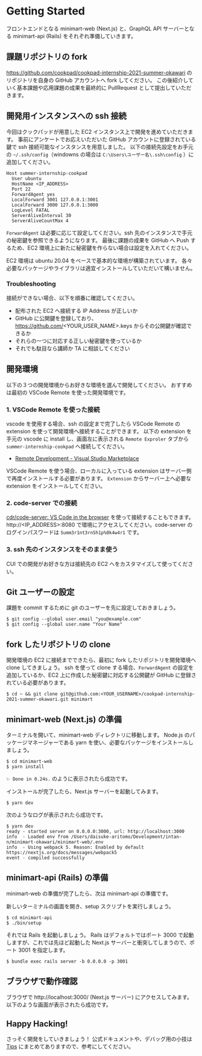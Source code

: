 # Getting Started

フロントエンドとなる minimart-web (Next.js) と、GraphQL API サーバーとなる minimart-api (Rails) をそれぞれ準備していきます。

## 課題リポジトリの fork

https://github.com/cookpad/cookpad-internship-2021-summer-okawari のリポジトリを自身の GitHub アカウントへ fork してください。
この後紹介していく基本課題や応用課題の成果を最終的に PullRequest として提出していただきます。

## 開発用インスタンスへの ssh 接続

今回はクックパッドが用意した EC2 インスタンス上で開発を進めていただきます。
事前にアンケートでお応えいただいた GitHub アカウントに登録されている鍵で ssh 接続可能なインスタンスを用意しました。
以下の接続先設定をお手元の `~/.ssh/config`（windowns の場合は `C:\Users\ユーザー名\.ssh\config` ）に追加してください。

```
Host summer-internship-cookpad
  User ubuntu
  HostName <IP_ADDRESS>
  Port 22
  ForwardAgent yes
  LocalForward 3001 127.0.0.1:3001
  LocalForward 3000 127.0.0.1:3000
  LogLevel FATAL
  ServerAliveInterval 30
  ServerAliveCountMax 4
```

`ForwardAgent` は必要に応じて設定してください。ssh 先のインスタンスで手元の秘密鍵を参照できるようになります。
最後に課題の成果を GitHub へ Push するため、EC2 環境上に新たに秘密鍵を作らない場合は設定を入れてください。

EC2 環境は ubuntu 20.04 をベースで基本的な環境が構築されています。
各々必要なパッケージやライブラリは適宜インストールしていただいて構いません。

### Troubleshooting

接続ができない場合、以下を順番に確認してください。

- 配布された EC2 へ接続する IP Address が正しいか
- GitHub に公開鍵を登録しており、 https://github.com/<YOUR_USER_NAME>.keys からその公開鍵が確認できるか
- それらの一つに対応する正しい秘密鍵を使っているか
- それでも駄目なら講師か TA に相談してください

## 開発環境

以下の３つの開発環境からお好きな環境を選んで開発してください。
おすすめは最初の VSCode Remote を使った開発環境です。

### 1. VSCode Remote を使った接続

vscode を使用する場合、ssh の設定まで完了したら VSCode Remote の extension を使って開発環境へ接続することができます。
以下の extension を手元の vscode に install し、画面左に表示される `Remote Exproler` タブから `summer-internship-cookpad` へ接続してください。

- [Remote Development - Visual Studio Marketplace](https://marketplace.visualstudio.com/items?itemName=ms-vscode-remote.vscode-remote-extensionpack)

VSCode Remote を使う場合、ローカルに入っている extension はサーバー側で再度インストールする必要があります。
`Extension` からサーバー上へ必要な extension をインストールしてください。

### 2. code-server での接続

[cdr/code-server: VS Code in the browser](https://github.com/cdr/code-server) を使って接続することもできます。
http://<IP_ADDRESS>:8080 で環境にアクセスしてください。code-server のログインパスワードは `Summ3r1nt3rnSh1p%0k4w4r1` です。

### 3. ssh 先のインスタンスをそのまま使う

CUI での開発がお好きな方は接続先の EC2 へをカスタマイズして使ってください。

## Git ユーザーの設定

課題を commit するために git のユーザーを先に設定しておきましょう。

```console
$ git config --global user.email "you@example.com"
$ git config --global user.name "Your Name"
```

## fork したリポジトリの clone

開発環境の EC2 に接続までできたら、最初に fork したリポジトリを開発環境へ clone してきましょう。
ssh を使って clone する場合、`ForwardAgent` の設定を追加しているか、EC2 上に作成した秘密鍵に対応する公開鍵が GitHub に登録されている必要があります。

```console
$ cd ~ && git clone git@github.com:<YOUR_USERNAME>/cookpad-internship-2021-summer-okawari.git minimart
```

## minimart-web (Next.js) の準備

ターミナルを開いて、minimart-web ディレクトリに移動します。
Node.js のパッケージマネージャーである yarn を使い、必要なパッケージをインストールしましょう。

```console
$ cd minimart-web
$ yarn install
```

`✨ Done in 0.24s.` のように表示されたら成功です。

インストールが完了したら、Next.js サーバーを起動してみます。

```console
$ yarn dev
```

次のようなログが表示されたら成功です。

```console
$ yarn dev
ready - started server on 0.0.0.0:3000, url: http://localhost:3000
info  - Loaded env from /Users/daisuke-aritomo/Development/intan-n/minimart-okawari/minimart-web/.env
info  - Using webpack 5. Reason: Enabled by default https://nextjs.org/docs/messages/webpack5
event - compiled successfully
```

## minimart-api (Rails) の準備

minimart-web の準備が完了したら、次は minimart-api の準備です。

新しいターミナルの画面を開き、setup スクリプトを実行しましょう。

```
$ cd minimart-api
$ ./bin/setup
```

それでは Rails を起動しましょう。
Rails はデフォルトではポート 3000 で起動しますが、これでは先ほど起動した Next.js サーバーと衝突してしまうので、ポート 3001 を指定します。

```
$ bundle exec rails server -b 0.0.0.0 -p 3001
```

## ブラウザで動作確認

ブラウザで http://localhost:3000/ (Next.js サーバー) にアクセスしてみます。
以下のような画面が表示されたら成功です。

## Happy Hacking!

さっそく開発をしていきましょう！
公式ドキュメントや、デバッグ用の小技は [Tips](tips.md) にまとめてありますので、参考にしてください。
